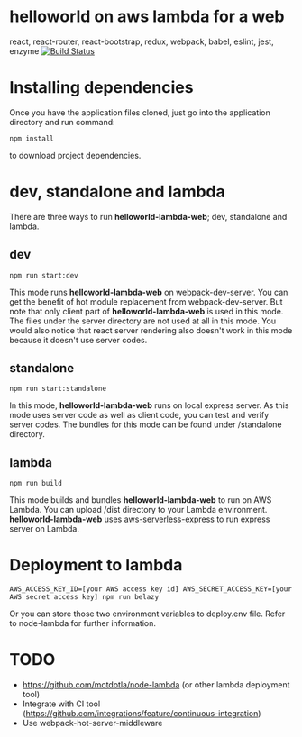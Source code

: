 # helloworld on aws lambda for a web

react, react-router, react-bootstrap, redux, webpack, babel, eslint, jest, enzyme
[![Build Status](https://travis-ci.org/bett-io/Cowiki.svg?branch=master)](https://travis-ci.org/bett-io/Cowiki)

# Installing dependencies
Once you have the application files cloned, just go into the application directory and run command:
```
npm install
```
to download project dependencies.

# dev, standalone and lambda
There are three ways to run **helloworld-lambda-web**; dev, standalone and lambda.

## dev
```
npm run start:dev
```

This mode runs **helloworld-lambda-web** on webpack-dev-server. You can get the benefit of hot module replacement from webpack-dev-server. But note that only client part of **helloworld-lambda-web** is used in this mode. The files under the server directory are not used at all in this mode. You would also notice that react server rendering also doesn't work in this mode because it doesn't use server codes.

## standalone
```
npm run start:standalone
```

In this mode, **helloworld-lambda-web** runs on local express server. As this mode uses server code as well as client code, you can test and verify server codes. The bundles for this mode can be found under /standalone directory.

## lambda
```
npm run build
```

This mode builds and bundles **helloworld-lambda-web** to run on AWS Lambda. You can upload /dist directory to your Lambda environment. **helloworld-lambda-web** uses [aws-serverless-express](https://github.com/awslabs/aws-serverless-express) to run express server on Lambda.

# Deployment to lambda
```
AWS_ACCESS_KEY_ID=[your AWS access key id] AWS_SECRET_ACCESS_KEY=[your AWS secret access key] npm run belazy
```

Or you can store those two environment variables to deploy.env file. Refer to node-lambda for further information.

# TODO
- https://github.com/motdotla/node-lambda (or other lambda deployment tool)
- Integrate with CI tool (https://github.com/integrations/feature/continuous-integration)
- Use webpack-hot-server-middleware
